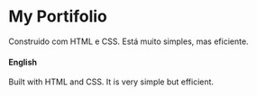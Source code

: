 # My Portifolio

Construido com HTML e CSS. Está muito simples, mas eficiente.

#### English

Built with HTML and CSS. It is very simple but efficient.
